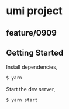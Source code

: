 # umi project

## feature/0909

## Getting Started

Install dependencies,

```bash
$ yarn
```

Start the dev server,

```bash
$ yarn start
```
